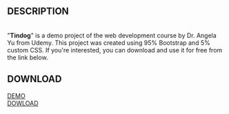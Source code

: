 <h2>DESCRIPTION</h2><br>
"<b>Tindog</b>" is a demo project of the web development course by Dr. Angela Yu from Udemy. This project was created using 95% Bootstrap and 5% custom CSS. If you're interested, you can download and use it for free from the link below.
<h2>DOWNLOAD</h2>
<a href="https://alexotherhalf.github.io/tindog/">DEMO</a><br>
<a href="https://drive.google.com/uc?export=download&id=1pfqMQXG0vYTl6NjibvkR7r-hLbCTP6JK">DOWLOAD</a>
